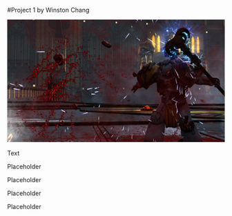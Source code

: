 #Project 1
by Winston Chang

![BLORP](screenshots/default.jpg)

Text

Placeholder

Placeholder

Placeholder

Placeholder